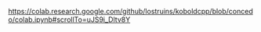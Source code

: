 https://colab.research.google.com/github/lostruins/koboldcpp/blob/concedo/colab.ipynb#scrollTo=uJS9i_Dltv8Y
